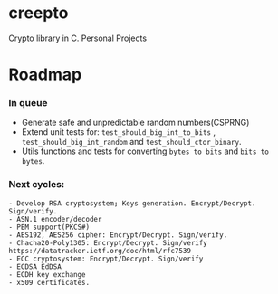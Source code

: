 # creepto
Crypto library in C. Personal Projects



# Roadmap
### In queue
- Generate safe and unpredictable random numbers(CSPRNG)
- Extend unit tests for: `test_should_big_int_to_bits` , `test_should_big_int_random` and `test_should_ctor_binary`.
- Utils functions and tests for converting `bytes to bits` and `bits to bytes`.
### Next cycles:
    - Develop RSA cryptosystem; Keys generation. Encrypt/Decrypt. Sign/verify.
    - ASN.1 encoder/decoder
    - PEM support(PKCS#)
    - AES192, AES256 cipher: Encrypt/Decrypt. Sign/verify.
    - Chacha20-Poly1305: Encrypt/Decrypt. Sign/verify https://datatracker.ietf.org/doc/html/rfc7539
    - ECC cryptosystem: Encrypt/Decrypt. Sign/verify
    - ECDSA EdDSA
    - ECDH key exchange
    - x509 certificates.


